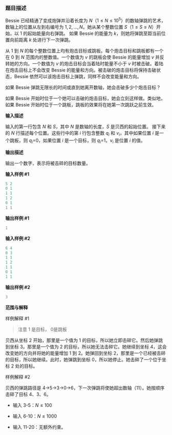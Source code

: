 ### 题目描述

Bessie 已经精通了变成炮弹并沿着长度为 $N（1≤N≤10^5）$的数轴弹跳的艺术，数轴上的位置从左到右编号为 $1,2,…,N$。她从某个整数位置 $S（1≤S≤N）$开始，以 $1$ 的起始能量向右弹跳。 如果 Bessie 的能量为 $k$，则她将弹跳至距当前位置向前距离 $k$ 处进行下一次弹跳。

从 $1$ 到 $N$ 的每个整数位置上均有炮击目标或跳板。每个炮击目标和跳板都有一个在 $0$ 到 $N$ 范围内的整数值。一个数值为 $v$ 的跳板会使 Bessie 的能量增加 $v$ 并反转她的方向。一个数值为 $v$ 的炮击目标会当着陆时能量不小于 $v$ 时被击破。着陆在炮击目标上不会改变 Bessie 的能量和方向。被击破的炮击目标将保持击破状态，Bessie 依然可以该炮击目标上弹跳，同样不会改变能量和方向。

如果 Bessie 弹跳无限长的时间或直到她离开数轴，她会击破多少个炮击目标？

如果 Bessie 开始时位于一个她可以击破的炮击目标，她会立刻这样做。类似地，如果 Bessie 开始时位于一个跳板，跳板的效果将在她第一次跳跃之前生效。



**输入描述**

输入的第一行包含 $N$ 和 $S$，其中 $N$ 是数轴的长度，$S$ 是贝西的起始位置。 接下来的 $N$ 行描述每个位置。这些行中的第 $i$ 行包含整数 $q_i$ 和 $v_i$，其中如果位置 $i$ 是一个跳板，则 $q_i$=0，如果位置 $i$ 是一个目标，则 $q_i$=1，$v_i$ 是位置 $i$ 的值。

**输出描述**

输出一个数字，表示将被击碎的目标数量。



**输入样例 #1**

```cpp
5 2
0 1
1 1
1 2
0 1
1 1
```
**输出样例 #1**

```cpp
1
```

**输入样例 #2**

```cpp
6 4
0 3
1 1
1 2
1 1
0 1
1 1
```

**输出样例 #2**

```cpp
3
```

**范围与解释**

样例解释 #1

> 注意 1 是目标， 0是跳板

贝西从坐标 2 开始，那里是一个值为 1 的目标，所以她立即击碎它。然后她弹跳到坐标 3，那里是一个值为 2 的目标，所以她无法击碎它。她继续到坐标 4，这会改变她的方向并将她的能量增加 1 到 2。她弹回到坐标 2，那里是一个已经被击碎的目标，所以她继续。此时，她弹跳到坐标 0，所以她停止。她击碎了一个位于坐标 2 处的目标。

样例解释 #2

贝西的弹跳路径是 4→5→3→0→6，下一次弹跳将使她超出数轴（11）。她按顺序击碎了目标 4、3、6。

- 输入 3-5：$N≤100$ 

- 输入 6-10：$N≤1000$

- 输入 11-20：无额外约束。











